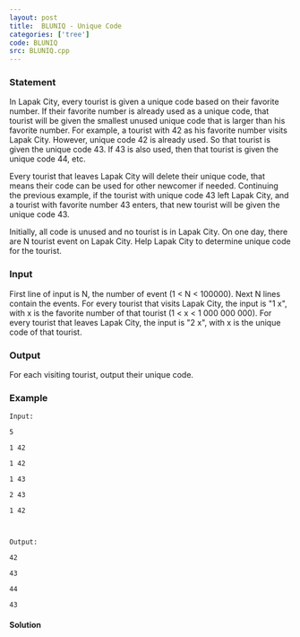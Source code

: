 ```yaml
---
layout: post
title:  BLUNIQ - Unique Code
categories: ['tree']
code: BLUNIQ
src: BLUNIQ.cpp
---
```


### **Statement**

In Lapak City, every tourist is given a unique code based on their favorite
number. If their favorite number is already used as a unique code, that
tourist will be given the smallest unused unique code that is larger than his
favorite number. For example, a tourist with 42 as his favorite number visits
Lapak City. However, unique code 42 is already used. So that tourist is given
the unique code 43. If 43 is also used, then that tourist is given the unique
code 44, etc.

Every tourist that leaves Lapak City will delete their unique code, that means
their code can be used for other newcomer if needed. Continuing the previous
example, if the tourist with unique code 43 left Lapak City, and a tourist
with favorite number 43 enters, that new tourist will be given the unique code
43.

Initially, all code is unused and no tourist is in Lapak City. On one day,
there are N tourist event on Lapak City. Help Lapak City to determine unique
code for the tourist.

### Input

First line of input is N, the number of event (1 < N < 100000). Next N lines
contain the events. For every tourist that visits Lapak City, the input is "1
x", with x is the favorite number of that tourist (1 < x < 1 000 000 000). For
every tourist that leaves Lapak City, the input is "2 x", with x is the unique
code of that tourist.

### Output

For each visiting tourist, output their unique code.

### Example

    
    
    Input:
    5
    1 42
    1 42
    1 43
    2 43
    1 42
    
    Output:
    42
    43
    44
    43
    



#### **Solution**



